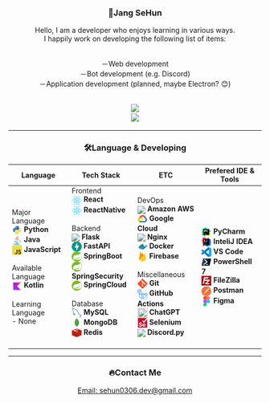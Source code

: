 <div align=center>

  <h3>🦖Jang SeHun</h3>
  <div>Hello, I am a developer who enjoys learning in various ways.<br>
  I happily work on developing the following list of items:<br><br>
  
  －Web development<br>
  －Bot development (e.g. Discord)<br>
  －Application development (planned, maybe Electron? 😊)</div>
  
  <br>

  <img src="https://hits.seeyoufarm.com/api/count/incr/badge.svg?url=https%3A%2F%2Fgithub.com%2Fwestreed%2Fwestreed&count_bg=%2356A9FF&title_bg=%234C4C4C&icon=xfce.svg&icon_color=%23FFFFFF&title=Hits&edge_flat=false" />
  <br>
  <img src="http://mazassumnida.wtf/api/v2/generate_badge?boj=westreed" />


  ---
  <h3>🛠️Language & Developing</h3>
  <table>
    <thead>
      <tr>
        <th>Language</th>
        <th>Tech Stack</th>
        <th>ETC</th>
        <th>Prefered IDE & Tools</th>
      </tr>
    </thead>
    <tbody>
      <tr>
        <td>
         Major Language<br>
         <img src="https://github.com/devicons/devicon/blob/master/icons/python/python-original.svg" height="20px" align="center"> <b>Python</b><br>
         <img src="https://github.com/devicons/devicon/blob/master/icons/java/java-original.svg" height="20px" align="center"> <b>Java</b><br>
         <img src="https://github.com/devicons/devicon/blob/master/icons/javascript/javascript-original.svg" height="20px" align="center"> <b>JavaScript</b><br>
         <br>
         Available Language<br>
         <img src="https://github.com/devicons/devicon/blob/master/icons/kotlin/kotlin-original.svg" height="20px" align="center"> <b>Kotlin</b><br>
         <br>
         Learning Language<br/>
         - None
         </td>
        <td>
          Frontend<br>
          <img src="https://github.com/devicons/devicon/blob/master/icons/react/react-original.svg" height="20px" align="center"> <b>React</b><br>
          <img src="https://github.com/devicons/devicon/blob/master/icons/react/react-original.svg" height="20px" align="center"> <b>ReactNative</b><br>
          <br>
          Backend<br>
          <img src="https://github.com/westreed/westreed/blob/main/icons/flask.svg" height="20px" align="center"> <b>Flask</b><br>
          <img src="https://github.com/devicons/devicon/blob/master/icons/fastapi/fastapi-original.svg" height="20px" align="center"> <b>FastAPI</b><br>
          <img src="https://github.com/devicons/devicon/blob/master/icons/spring/spring-original.svg" height="20px" align="center"> <b>SpringBoot</b><br>
          <img src="https://github.com/devicons/devicon/blob/master/icons/spring/spring-original.svg" height="20px" align="center"> <b>SpringSecurity</b><br>
          <img src="https://github.com/devicons/devicon/blob/master/icons/spring/spring-original.svg" height="20px" align="center"> <b>SpringCloud</b><br>
          <br>
          Database<br>
          <img src="https://github.com/devicons/devicon/blob/master/icons/mysql/mysql-original.svg" height="20px" align="center"> <b>MySQL</b><br>
          <img src="https://github.com/devicons/devicon/blob/master/icons/mongodb/mongodb-original.svg" height="20px" align="center"> <b>MongoDB</b><br>
          <img src="https://github.com/devicons/devicon/blob/master/icons/redis/redis-original.svg" height="20px" align="center"> <b>Redis</b><br>
          <br>
        </td>
        <td>
          DevOps<br>
          <img src="https://github.com/westreed/westreed/blob/main/icons/aws.svg" height="20px" align="center"> <b>Amazon AWS</b><br>
          <img src="https://github.com/devicons/devicon/blob/master/icons/googlecloud/googlecloud-original.svg" height="20px" align="center"> <b>Google Cloud</b><br>
          <img src="https://github.com/westreed/westreed/blob/main/icons/nginx.svg" height="20px" align="center"> <b>Nginx</b><br>
          <img src="https://github.com/devicons/devicon/blob/master/icons/docker/docker-original.svg" height="20px" align="center"> <b>Docker</b><br>
          <img src="https://github.com/devicons/devicon/blob/master/icons/firebase/firebase-original.svg" height="20px" align="center"> <b>Firebase</b><br>
          <br>
          Miscellaneous<br>
          <img src="https://github.com/devicons/devicon/blob/master/icons/git/git-original.svg" height="20px" align="center"> <b>Git</b><br>
          <img src="https://github.com/devicons/devicon/blob/master/icons/githubactions/githubactions-original.svg" height="20px" align="center"> <b>GitHub Actions</b><br>
          <img src="https://github.com/westreed/westreed/blob/main/icons/chatgpt.svg" height="20px" width="20px" align="center"> <b>ChatGPT</b><br>
          <img src="https://github.com/devicons/devicon/blob/master/icons/selenium/selenium-original.svg" height="20px" align="center"> <b>Selenium</b><br>
          <img src="https://github.com/westreed/westreed/blob/main/icons/discord.svg" height="20px" align="center"> <b>Discord.py</b><br>
        </td>
        <td>
          <img src="https://github.com/devicons/devicon/blob/master/icons/pycharm/pycharm-original.svg" height="20px" align="center"> <b>PyCharm</b><br>
          <img src="https://github.com/devicons/devicon/blob/master/icons/intellij/intellij-original.svg" height="20px" align="center"> <b>InteliJ IDEA</b><br>
          <img src="https://github.com/devicons/devicon/blob/master/icons/vscode/vscode-original.svg" height="20px" align="center"> <b>VS Code</b><br>
          <img src="https://github.com/devicons/devicon/blob/master/icons/powershell/powershell-original.svg" height="20px" align="center"> <b>PowerShell 7</b><br>
          <img src="https://github.com/devicons/devicon/blob/master/icons/filezilla/filezilla-original.svg" height="20px" align="center"> <b>FileZilla</b><br>
          <img src="https://github.com/devicons/devicon/blob/master/icons/postman/postman-original.svg" height="20px" align="center"> <b>Postman</b><br>
          <img src="https://github.com/devicons/devicon/blob/master/icons/figma/figma-original.svg" height="20px" align="center"> <b>Figma</b><br>
        </td>
      </tr>
    </tbody>
  </table>

  ---

  <h3>🔥Contact Me</h3>
  <div><a href="mailto:sehun0306.dev@gmail.com">Email: sehun0306.dev@gmail.com</a></div>
</div>

